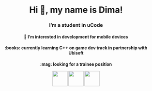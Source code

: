 <h1 align="center">Hi 👋, my name is Dima! 
<h3 align="center"> I’m a student in uCode
<h4 align="center">👀  I’m interested in development for mobile devices
<h4 align="center"> :books: currently learning C++ on game dev track in partnership with Ubisoft
<h4 align="center"> :mag: looking for a trainee position

<p align="center">
  <a href="mailto:dmitriy.vasilenko@gmail.com"><img src='https://www.flaticon.com/svg/static/icons/svg/561/561127.svg' height='50px'/></a>  
  <a href="https://www.facebook.com/dmitriy.vasilenko.35"><img src='https://cdn.icon-icons.com/icons2/790/PNG/512/fb_icon-icons.com_65434.png' height='50px'/></a>  
  <a href="https://t.me/dufrane"><img src='https://www.flaticon.com/svg/static/icons/svg/2111/2111812.svg' height='50px'/></a>

</p>



###



